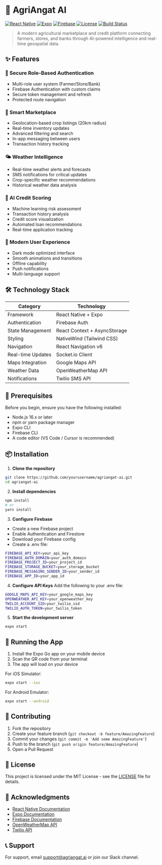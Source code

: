 # 🌾 AgriAngat AI

[![React Native](https://img.shields.io/badge/React_Native-20232A?style=for-the-badge&logo=react&logoColor=61DAFB)](https://reactnative.dev/)
[![Expo](https://img.shields.io/badge/Expo-000020?style=for-the-badge&logo=expo&logoColor=white)](https://expo.dev/)
[![Firebase](https://img.shields.io/badge/Firebase-039BE5?style=for-the-badge&logo=Firebase&logoColor=white)](https://firebase.google.com/)
[![License](https://img.shields.io/badge/License-MIT-yellow.svg?style=for-the-badge)](https://opensource.org/licenses/MIT)
[![Build Status](https://img.shields.io/badge/build-passing-brightgreen.svg?style=for-the-badge)](https://github.com/yourusername/agriangat-ai)

> A modern agricultural marketplace and credit platform connecting farmers, stores, and banks through AI-powered intelligence and real-time geospatial data.

## ✨ Features

### 🔐 Secure Role-Based Authentication
- Multi-role user system (Farmer/Store/Bank)
- Firebase Authentication with custom claims
- Secure token management and refresh
- Protected route navigation

### 🌾 Smart Marketplace
- Geolocation-based crop listings (20km radius)
- Real-time inventory updates
- Advanced filtering and search
- In-app messaging between users
- Transaction history tracking

### 🌤️ Weather Intelligence
- Real-time weather alerts and forecasts
- SMS notifications for critical updates
- Crop-specific weather recommendations
- Historical weather data analysis

### 🏦 AI Credit Scoring
- Machine learning risk assessment
- Transaction history analysis
- Credit score visualization
- Automated loan recommendations
- Real-time application tracking

### 📱 Modern User Experience
- Dark mode optimized interface
- Smooth animations and transitions
- Offline capability
- Push notifications
- Multi-language support

## 🛠️ Technology Stack

| Category | Technology |
|----------|------------|
| Framework | React Native + Expo |
| Authentication | Firebase Auth |
| State Management | React Context + AsyncStorage |
| Styling | NativeWind (Tailwind CSS) |
| Navigation | React Navigation v6 |
| Real-time Updates | Socket.io Client |
| Maps Integration | Google Maps API |
| Weather Data | OpenWeatherMap API |
| Notifications | Twilio SMS API |

## 🚀 Prerequisites

Before you begin, ensure you have the following installed:
- Node.js 16.x or later
- npm or yarn package manager
- Expo CLI
- Firebase CLI
- A code editor (VS Code / Cursor is recommended)

## 📦 Installation

1. **Clone the repository**
```bash
git clone https://github.com/yourusername/agriangat-ai.git
cd agriangat-ai
```

2. **Install dependencies**
```bash
npm install
# or
yarn install
```

3. **Configure Firebase**
- Create a new Firebase project
- Enable Authentication and Firestore
- Download your Firebase config
- Create a .env file:
```bash
FIREBASE_API_KEY=your_api_key
FIREBASE_AUTH_DOMAIN=your_auth_domain
FIREBASE_PROJECT_ID=your_project_id
FIREBASE_STORAGE_BUCKET=your_storage_bucket
FIREBASE_MESSAGING_SENDER_ID=your_sender_id
FIREBASE_APP_ID=your_app_id
```

4. **Configure API Keys**
Add the following to your .env file:
```bash
GOOGLE_MAPS_API_KEY=your_google_maps_key
OPENWEATHER_API_KEY=your_openweather_key
TWILIO_ACCOUNT_SID=your_twilio_sid
TWILIO_AUTH_TOKEN=your_twilio_token
```

5. **Start the development server**
```bash
expo start
```

## 📱 Running the App

1. Install the Expo Go app on your mobile device
2. Scan the QR code from your terminal
3. The app will load on your device

For iOS Simulator:
```bash
expo start --ios
```

For Android Emulator:
```bash
expo start --android
```

## 🤝 Contributing

1. Fork the repository
2. Create your feature branch (`git checkout -b feature/AmazingFeature`)
3. Commit your changes (`git commit -m 'Add some AmazingFeature'`)
4. Push to the branch (`git push origin feature/AmazingFeature`)
5. Open a Pull Request

## 📄 License

This project is licensed under the MIT License - see the [LICENSE](LICENSE) file for details.

## 🙏 Acknowledgments

- [React Native Documentation](https://reactnative.dev/docs/getting-started)
- [Expo Documentation](https://docs.expo.dev/)
- [Firebase Documentation](https://firebase.google.com/docs)
- [OpenWeatherMap API](https://openweathermap.org/api)
- [Twilio API](https://www.twilio.com/docs)

## 📞 Support

For support, email support@agriangat.ai or join our Slack channel. 